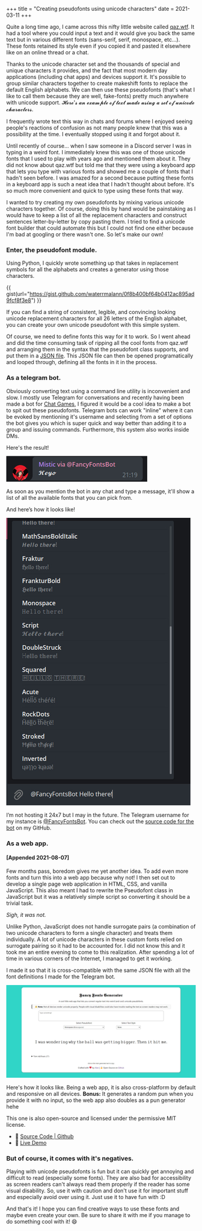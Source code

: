 +++
title = "Creating pseudofonts using unicode characters"
date = 2021-03-11
+++

Quite a long time ago, I came across this nifty little website called [qaz.wtf](https://qaz.wtf/u/convert.cgi). It had a tool where you could input a text and it would give you back the same text but in various different fonts (sans-serif, serif, monospace, etc...). These fonts retained its style even if you copied it and pasted it elsewhere like on an online thread or a chat. 

Thanks to the unicode character set and the thousands of special and unique characters it provides, and the fact that most modern day applications (including chat apps) and devices support it. It's possible to group similar characters together to create makeshift fonts to replace the default English alphabets. We can then use these pseudofonts (that's what I like to call them because they are well, fake-fonts) pretty much anywhere with unicode support. 𝓗𝓮𝓻𝓮'𝓼 𝓪𝓷 𝓮𝔁𝓪𝓶𝓹𝓵𝓮 𝓸𝓯 𝓽𝓮𝔁𝓽 𝓶𝓪𝓭𝓮 𝓾𝓼𝓲𝓷𝓰 𝓪 𝓼𝓮𝓽 𝓸𝓯 𝓾𝓷𝓲𝓬𝓸𝓭𝓮 𝓬𝓱𝓪𝓻𝓪𝓬𝓽𝓮𝓻𝓼.

I frequently wrote text this way in chats and forums where I enjoyed seeing people's reactions of confusion as not many people knew that this was a possibility at the time. I eventually stopped using it and forgot about it.

Until recently of course... when I saw someone in a Discord server I was in typing in a weird font. I immediately knew this was one of those unicode fonts that I used to play with years ago and mentioned them about it. They did not know about qaz.wtf but told me that they were using a keyboard app that lets you type with various fonts and showed me a couple of fonts that I hadn't seen before. I was amazed for a second because putting these fonts in a keyboard app is such a neat idea that I hadn't thought about before. It's so much more convenient and quick to type using these fonts that way.

I wanted to try creating my own pseudofonts by mixing various unicode characters together. Of course, doing this by hand would be painstaking as I would have to keep a list of all the replacement characters and construct sentences letter-by-letter by copy pasting them. I tried to find a unicode font builder that could automate this but I could not find one either because I'm bad at googling or there wasn't one. So let's make our own!

### Enter, the pseudofont module.

Using Python, I quickly wrote something up that takes in replacement symbols for all the alphabets and creates a generator using those characters.

{{ gist(url="https://gist.github.com/waterrmalann/0f8b400bf64b0412ac895ad9fcf8f3e8") }}

If you can find a string of consistent, legible, and convincing looking unicode replacement characters for all 26 letters of the English alphabet, you can create your own unicode pseudofont with this simple system.

Of course, we need to define fonts this way for it to work. So I went ahead and did the time consuming task of ripping all the cool fonts from qaz.wtf and arranging them in the syntax that the pseudofont class supports, and put them in a [JSON file](https://github.com/waterrmalann/telegram-fancy-fonts-bot/blob/main/fonts/fonts.json). This JSON file can then be opened programatically and looped through, defining all the fonts in it in the process.

### As a telegram bot.

Obviously converting text using a command line utility is inconvenient and slow. I mostly use Telegram for conversations and recently having been made a bot for [Chat Games](https://waterrmalann.github.io/blog/conversational-games-bot), I figured it would be a cool idea to make a bot to spit out these pseudofonts. Telegram bots can work "inline" where it can be evoked by mentioning it's username and selecting from a set of options the bot gives you which is super quick and way better than adding it to a group and issuing commands. Furthermore, this system also works inside DMs. 

Here's the result!

<img src="fancy-fonts-bot2.jpg" alt="bot showing the list of fonts" class="img img--centered">

As soon as you mention the bot in any chat and type a message, it'll show a list of all the available fonts that you can pick from.

And here’s how it looks like!

<img src="fancy-fonts-bot1.jpg" alt="a message generated using the bot" class="img img--centered">

I’m not hosting it 24x7 but I may in the future. The Telegram username for my instance is [@FancyFontsBot](https://telegram.me/FancyFontsBot). You can check out the [source code for the bot](https://github.com/waterrmalann/telegram-fancy-fonts-bot) on my GitHub.

### As a web app.

#### [Appended 2021-08-07]

Few months pass, boredom gives me yet another idea. To add even more fonts and turn this into a web app because why not! I then set out to develop a single page web application in HTML, CSS, and vanilla JavaScript. This also meant I had to rewrite the Pseudofont class in JavaScript but it was a relatively simple script so converting it should be a trivial task. 

*Sigh, it was not.* 

Unlike Python, JavaScript does not handle surrogate pairs (a combination of two unicode characters to form a single character) and treats them individually. A lot of unicode characters in these custom fonts relied on surrogate pairing so it had to be accounted for. I did not know this and it took me an entire evening to come to this realization. After spending a lot of time in various corners of the Internet, I managed to get it working.

I made it so that it is cross-compatible with the same JSON file with all the font definitions I made for the Telegram bot.

<img src="fancy-fonts-app1.jpg" alt="a screenshot of the web app" class="img img--fullwidth img--centered">

Here's how it looks like. Being a web app, it is also cross-platform by default and responsive on all devices. 
**Bonus:** It generates a random pun when you provide it with no input, so the web app also doubles as a pun generator hehe

This one is also open-source and licensed under the permissive MIT license.

- 🔗 [Source Code | Github](https://github.com/waterrmalann/fancy-fonts-generator)
- 🔗 [Live Demo](https://waterrmalann.github.io/fancy-fonts-generator/)

### But of course, it comes with it's negatives.

Playing with unicode pseudofonts is fun but it can quickly get annoying and difficult to read (especially some fonts). They are also bad for accessibility as screen readers can't always read them properly if the reader has some visual disability. So, use it with caution and don't use it for important stuff and especially avoid over using it. Just use it to have fun with :D

And that's it! I hope you can find creative ways to use these fonts and maybe even create your own. Be sure to share it with me if you manage to do something cool with it! 😄